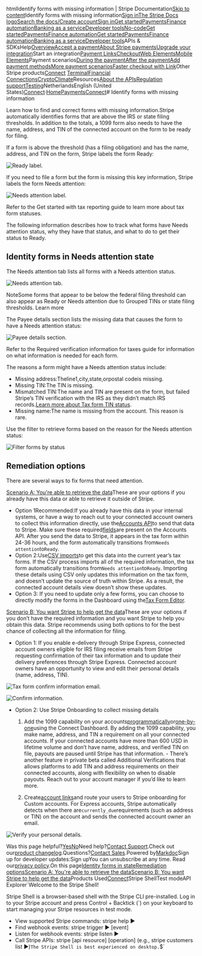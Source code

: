 htmlIdentify forms with missing information | Stripe Documentation[Skip to content](#main-content)Identify forms with missing information[Sign in](https://dashboard.stripe.com/login?redirect=https%3A%2F%2Fdocs.stripe.com%2Fconnect%2Fidentify-forms-missing-information)[The Stripe Docs logo](/)[Search the docs/](#)[Create account](https://dashboard.stripe.com/register/connect)[Sign in](https://dashboard.stripe.com/login?redirect=https%3A%2F%2Fdocs.stripe.com%2Fconnect%2Fidentify-forms-missing-information)[Get started](/get-started)[Payments](/payments)[Finance automation](/finance-automation)[Banking as a service](/financial-services)[Developer tools](/development)[No-code](/no-code)[Get started](/get-started)[Payments](/payments)[Finance automation](/finance-automation)[](#)[Get started](/get-started)[Payments](/payments)[Finance automation](/finance-automation)[Banking as a service](/financial-services)[Developer tools](/development)[](#)APIs & SDKsHelp[Overview](/docs/payments)[Accept a payment](#)[About Stripe payments](#)[Upgrade your integration](/docs/payments/upgrades)Start an integration[Payment Links](#)[Checkout](#)[Web Elements](#)[Mobile Elements](#)Payment scenarios[During the payment](#)[After the payment](#)[Add payment methods](#)[More payment scenarios](#)[Faster checkout with Link](#)Other Stripe products[Connect](#)
[Terminal](#)[Financial Connections](#)[Crypto](#)[Climate](#)Resources[About the APIs](#)[Regulation support](#)[Testing](/docs/testing)NetherlandsEnglish (United States)[](#)[](#)[Connect](/connect)·[Home](/docs)[Payments](/docs/payments)[Connect](/docs/connect)# Identify forms with missing information

Learn how to find and correct forms with missing information.Stripe automatically identifies forms that are above the IRS or state filing thresholds. In addition to the totals, a 1099 form also needs to have the name, address, and TIN of the connected account on the form to be ready for filing.

If a form is above the threshold (has a filing obligation) and has the name, address, and TIN on the form, Stripe labels the form Ready:

![Ready label.](https://b.stripecdn.com/docs-statics-srv/assets/identity_1.7c55d26b4ecfd38740e2de9acd0ff5b3.png)

If you need to file a form but the form is missing this key information, Stripe labels the form Needs attention:

![Needs attention label.](https://b.stripecdn.com/docs-statics-srv/assets/identity_2.c7b46cd05ee19f79cc1f7a4c19a205f5.png)

Refer to the Get started with tax reporting guide to learn more about tax form statuses.

The following information describes how to track what forms have Needs attention status, why they have that status, and what to do to get their status to Ready.

## Identity forms in Needs attention state

The Needs attention tab lists all forms with a Needs attention status.

![Needs attention tab.](https://b.stripecdn.com/docs-statics-srv/assets/identity_3.0ec06ddc52465f44465ff9c5a22057b0.png)

NoteSome forms that appear to be below the federal filing threshold can also appear as Ready or Needs attention due to Grouped TINs or state filing thresholds. Learn more

The Payee details section lists the missing data that causes the form to have a Needs attention status:

![Payee details section.](https://b.stripecdn.com/docs-statics-srv/assets/identity_4.bd8c5d5254cb44977f15b2f84d494a14.png)

Refer to the Required verification information for taxes guide for information on what information is needed for each form.

The reasons a form might have a Needs attention status include:

- Missing address:Theline1,city,state,orpostal codeis missing.
- Missing TIN:The TIN is missing.
- Mismatched TIN:The name and TIN are present on the form, but failed Stripe’s TIN verification with the IRS as they didn’t match IRS records.[Learn more about Tax form TIN status](/connect/get-started-tax-reporting#understand-tax-form-tin-status).
- Missing name:The name is missing from the account. This reason is rare.

Use the filter to retrieve forms based on the reason for the Needs attention status:

![Filter forms by status](https://b.stripecdn.com/docs-statics-srv/assets/identity_5.9cd7b0b5fff7639007ae9e507504d00f.png)

## Remediation options

There are several ways to fix forms that need attention.

[Scenario A: You're able to retrieve the data](#scenario-a)These are your options if you already have this data or able to retrieve it outside of Stripe.

- Option 1Recommended:If you already have this data in your internal systems, or have a way to reach out to your connected account owners to collect this information directly, use the[Accounts API](/api/accounts/update)to send that data to Stripe. Make sure these required[fields](/connect/required-verification-information-taxes)are present on the Accounts API. After you send the data to Stripe, it appears in the tax form within 24-36 hours, and the form automatically transitions from`Needs attention`to`Ready`.
- Option 2:Use[CSV imports](/connect/modify-tax-forms?method=csv)to get this data into the current year’s tax forms. If the CSV process imports all of the required information, the tax form automatically transitions from`Needs attention`to`Ready`. Importing these details using CSV only updates this information on the tax form, and doesn’t update the source of truth within Stripe. As a result, the connected account details view doesn’t show these updates.
- Option 3: If you need to update only a few forms, you can choose to directly modify the forms in the Dashboard using the[Tax Form Editor](/connect/modify-tax-forms?method=dashboard).

[Scenario B: You want Stripe to help get the data](#scenario-b)These are your options if you don’t have the required information and you want Stripe to help you obtain this data. Stripe recommends using both options to for the best chance of collecting all the information for filing.

- Option 1: If you enable e-delivery through Stripe Express, connected account owners eligible for IRS filing receive emails from Stripe requesting confirmation of their tax information and to update their delivery preferences through Stripe Express. Connected account owners have an opportunity to view and edit their personal details (name, address, TIN).

![Tax form confirm information email.](https://b.stripecdn.com/docs-statics-srv/assets/tax-form-confirm-information-email-2023.8868bb92bbd3f2fd5fa0e2fe319c11ab.png)

![Confirm information.](https://b.stripecdn.com/docs-statics-srv/assets/identity_7.1801e85e31759f80b4e3ffd7fe974778.png)


- Option 2: Use Stripe Onboarding to collect missing details

  1. Add the 1099 capability on your accounts[programmatically](/connect/account-capabilities#tax-reporting)or[one-by-one](/connect/dashboard/managing-individual-accounts#updating-capabilities)using the Connect Dashboard. By adding the 1099 capability, you make name, address, and TIN a requirement on all your connected accounts. If your connected accounts have more than 600 USD in lifetime volume and don’t have name, address, and verified TIN on file, payouts are paused until Stripe has that information.    - There’s another feature in private beta called Additional Verifications that allows platforms to add TIN and address requirements on their connected accounts, along with flexibility on when to disable payouts. Reach out to your account manager if you’d like to learn more.


  2. Create[account links](/api/account_links/create)and route your users to Stripe onboarding for Custom accounts. For Express accounts, Stripe automatically detects when there are`currently_due`requirements (such as address or TIN) on the account and sends the connected account owner an email.

![Verify your personal details.](https://b.stripecdn.com/docs-statics-srv/assets/identity_8.1dc79629776f61a43b06d68a583d6aa4.png)



Was this page helpful?[Yes](#)[No](#)Need help?[Contact Support](https://support.stripe.com/).Check out our[product changelog](https://stripe.com/blog/changelog).Questions?[Contact Sales](https://stripe.com/contact/sales).Powered by[Markdoc](https://markdoc.dev)Sign up for developer updates:Sign upYou can unsubscribe at any time. Read our[privacy policy](https://stripe.com/privacy).On this page[Identity forms in  state](#identity-forms-in-state)[Remediation options](#remediation-options)[Scenario A: You're able to retrieve the data](#scenario-a)[Scenario B: You want Stripe to help get the data](#scenario-b)Products Used[Connect](/connect)Stripe ShellTest modeAPI Explorer[](https://stripe.com/docs/stripe-cli#install)`Welcome to the Stripe Shell!

Stripe Shell is a browser-based shell with the Stripe CLI pre-installed. Log in to your
Stripe account and press Control + Backtick (`) on your keyboard to start managing your Stripe
resources in test mode.

- View supported Stripe commands: stripe help ▶️
- Find webhook events: stripe trigger ▶️ [event]
- Listen for webhook events: stripe listen ▶
- Call Stripe APIs: stripe [api resource] [operation] (e.g., stripe customers list ▶️)`The Stripe Shell is best experienced on desktop.`$`